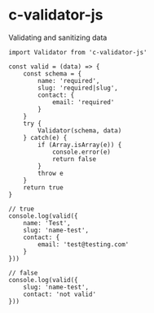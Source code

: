 # c-validator-js
Validating and sanitizing data

    import Validator from 'c-validator-js'
    
    const valid = (data) => {
        const schema = {
            name: 'required',
            slug: 'required|slug',
            contact: {
                email: 'required'
            }
        }
        try {
            Validator(schema, data)
        } catch(e) {
            if (Array.isArray(e)) {
                console.error(e)
                return false
            }
            throw e
        }
        return true
    }
    
    // true
    console.log(valid({
        name: 'Test',
        slug: 'name-test',
        contact: {
            email: 'test@testing.com'
        }
    }))
    
    // false
    console.log(valid({
        slug: 'name-test',
        contact: 'not valid'
    }))
